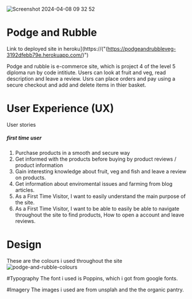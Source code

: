 ![Screenshot 2024-04-08 09 32 52](https://github.com/struk49/podgethecat/assets/115653854/30594d5e-3973-4ce1-93ce-9826beffc765)

# Podge and Rubble
Link to deployed site in heroku](https://("(https://podgeandrubbleveg-3192dfebb79e.herokuapp.com/)")

Podge and rubble is e-commerce site, which is project 4 of the level 5 diploma run by code intitiute. 
Users can look at fruit and veg, read description and leave a review. Usrs can place orders and pay using a secure checkout and add and delete items in thier basket. 

# User Experience (UX)

User stories
##### first time user
1. Purchase products in a smooth and secure way
2. Get informed with the products before buying by product reviews / product information
3. Gain interesting knowledge about fruit, veg and fish and leave a review on products.
4. Get information about enviromental issues and farming from blog articles.
5. As a First Time Visitor, I want to easily understand the main purpose of the site.
6. As a First Time Visitor, I want to be able to easily be able to navigate throughout the site to find products, How to open a account and leave reviews.

# Design
These are the colours i used throughout the site
![podge-and-rubble-colours](https://github.com/struk49/podgethecat/assets/115653854/bc22e410-8ad5-42b0-a221-646706f5fb3a)

#Typography
The font i used is Poppins, which i got from google fonts.

#Imagery
The images i used are from unsplah and the the organic pantry. 



